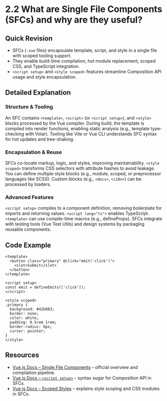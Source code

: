 # 2.2 What are Single File Components (SFCs) and why are they useful?

## Quick Revision
- SFCs (`.vue` files) encapsulate template, script, and style in a single file with scoped tooling support.
- They enable build-time compilation, hot module replacement, scoped CSS, and TypeScript integration.
- `<script setup>` and `<style scoped>` features streamline Composition API usage and style encapsulation.

## Detailed Explanation
### Structure & Tooling
An SFC contains `<template>`, `<script>` (or `<script setup>`), and `<style>` blocks processed by the Vue compiler. During build, the template is compiled into render functions, enabling static analysis (e.g., template type-checking with Volar). Tooling like Vite or Vue CLI understands SFC syntax for hot updates and tree-shaking.

### Encapsulation & Reuse
SFCs co-locate markup, logic, and styles, improving maintainability. `<style scoped>` transforms CSS selectors with attribute hashes to avoid leakage. You can define multiple style blocks (e.g., module, scoped, or preprocessor languages like SCSS). Custom blocks (e.g., `<docs>`, `<i18n>`) can be processed by loaders.

### Advanced Features
`<script setup>` compiles to a component definition, removing boilerplate for imports and returning values. `<script lang="ts">` enables TypeScript. `<template>` can use compile-time macros (e.g., defineProps). SFCs integrate with testing tools (Vue Test Utils) and design systems by packaging reusable components.

## Code Example
```vue
<template>
  <button class="primary" @click="emit('click')">
    <slot>Submit</slot>
  </button>
</template>

<script setup>
const emit = defineEmits(['click']);
</script>

<style scoped>
.primary {
  background: #42b883;
  border: none;
  color: white;
  padding: 0.5rem 1rem;
  border-radius: 6px;
  cursor: pointer;
}
</style>
```

## Resources
- [Vue.js Docs – Single File Components](https://vuejs.org/guide/scaling-up/sfc.html) – official overview and compilation pipeline.
- [Vue.js Docs – `<script setup>`](https://vuejs.org/api/sfc-script-setup.html) – syntax sugar for Composition API in SFCs.
- [Vue.js Docs – Scoped Styles](https://vuejs.org/api/sfc-css-features.html#scoped-css) – explains style scoping and CSS modules in SFCs.
